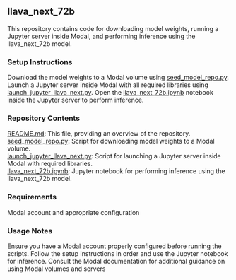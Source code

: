 ## llava_next_72b

This repository contains code for downloading model weights, running a Jupyter server inside Modal, and performing inference using the llava_next_72b model.
### Setup Instructions

Download the model weights to a Modal volume using [seed_model_repo.py](./seed_model_repo.py).
Launch a Jupyter server inside Modal with all required libraries using [launch_jupyter_llava_next.py](./launch_jupyter_llava_next.py).
Open the [llava_next_72b.ipynb](./llava_next_72b.ipynb) notebook inside the Jupyter server to perform inference.

### Repository Contents

[README.md](./README.md): This file, providing an overview of the repository.\
[seed_model_repo.py](./seed_model_repo.py): Script for downloading model weights to a Modal volume.\
[launch_jupyter_llava_next.py](./launch_jupyter_llava_next.py): Script for launching a Jupyter server inside Modal with required libraries.\
[llava_next_72b.ipynb](./llava_next_72b.ipynb): Jupyter notebook for performing inference using the llava_next_72b model.

### Requirements

Modal account and appropriate configuration

### Usage Notes
Ensure you have a Modal account properly configured before running the scripts. Follow the setup instructions in order and use the Jupyter notebook for inference. Consult the Modal documentation for additional guidance on using Modal volumes and servers
